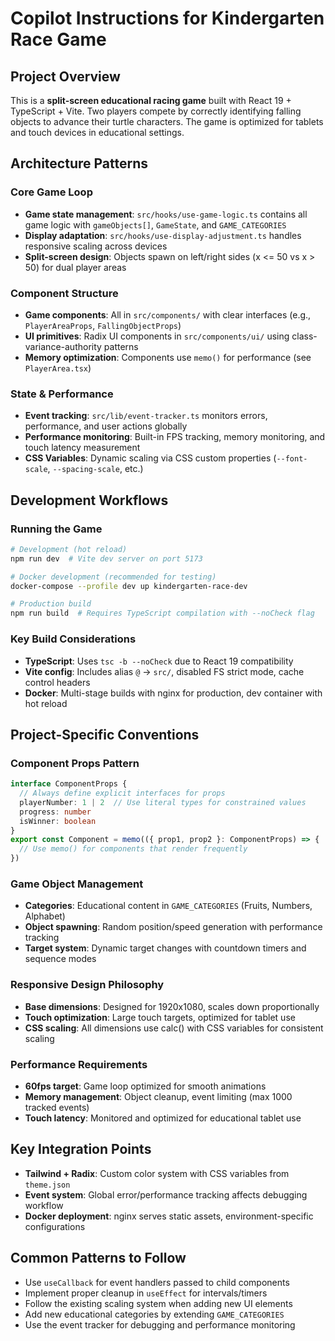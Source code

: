 # Copilot Instructions for Kindergarten Race Game

## Project Overview
This is a **split-screen educational racing game** built with React 19 + TypeScript + Vite. Two players compete by correctly identifying falling objects to advance their turtle characters. The game is optimized for tablets and touch devices in educational settings.

## Architecture Patterns

### Core Game Loop
- **Game state management**: `src/hooks/use-game-logic.ts` contains all game logic with `gameObjects[]`, `GameState`, and `GAME_CATEGORIES`
- **Display adaptation**: `src/hooks/use-display-adjustment.ts` handles responsive scaling across devices
- **Split-screen design**: Objects spawn on left/right sides (x <= 50 vs x > 50) for dual player areas

### Component Structure
- **Game components**: All in `src/components/` with clear interfaces (e.g., `PlayerAreaProps`, `FallingObjectProps`)
- **UI primitives**: Radix UI components in `src/components/ui/` using class-variance-authority patterns
- **Memory optimization**: Components use `memo()` for performance (see `PlayerArea.tsx`)

### State & Performance
- **Event tracking**: `src/lib/event-tracker.ts` monitors errors, performance, and user actions globally
- **Performance monitoring**: Built-in FPS tracking, memory monitoring, and touch latency measurement
- **CSS Variables**: Dynamic scaling via CSS custom properties (`--font-scale`, `--spacing-scale`, etc.)

## Development Workflows

### Running the Game
```bash
# Development (hot reload)
npm run dev  # Vite dev server on port 5173

# Docker development (recommended for testing)
docker-compose --profile dev up kindergarten-race-dev

# Production build
npm run build  # Requires TypeScript compilation with --noCheck flag
```

### Key Build Considerations
- **TypeScript**: Uses `tsc -b --noCheck` due to React 19 compatibility
- **Vite config**: Includes alias `@` → `src/`, disabled FS strict mode, cache control headers
- **Docker**: Multi-stage builds with nginx for production, dev container with hot reload

## Project-Specific Conventions

### Component Props Pattern
```typescript
interface ComponentProps {
  // Always define explicit interfaces for props
  playerNumber: 1 | 2  // Use literal types for constrained values
  progress: number
  isWinner: boolean
}
export const Component = memo(({ prop1, prop2 }: ComponentProps) => {
  // Use memo() for components that render frequently
})
```

### Game Object Management
- **Categories**: Educational content in `GAME_CATEGORIES` (Fruits, Numbers, Alphabet)
- **Object spawning**: Random position/speed generation with performance tracking
- **Target system**: Dynamic target changes with countdown timers and sequence modes

### Responsive Design Philosophy
- **Base dimensions**: Designed for 1920x1080, scales down proportionally
- **Touch optimization**: Large touch targets, optimized for tablet use
- **CSS scaling**: All dimensions use calc() with CSS variables for consistent scaling

### Performance Requirements
- **60fps target**: Game loop optimized for smooth animations
- **Memory management**: Object cleanup, event limiting (max 1000 tracked events)
- **Touch latency**: Monitored and optimized for educational tablet use

## Key Integration Points
- **Tailwind + Radix**: Custom color system with CSS variables from `theme.json`
- **Event system**: Global error/performance tracking affects debugging workflow
- **Docker deployment**: nginx serves static assets, environment-specific configurations

## Common Patterns to Follow
- Use `useCallback` for event handlers passed to child components
- Implement proper cleanup in `useEffect` for intervals/timers
- Follow the existing scaling system when adding new UI elements
- Add new educational categories by extending `GAME_CATEGORIES`
- Use the event tracker for debugging and performance monitoring
